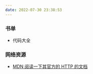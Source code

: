 ```yaml
---
date: 2022-07-30 23:38:53
---
```


### 书单
- 代码大全

### 网络资源
- [MDN 阅读一下其官方的 HTTP 的文档](https://developer.mozilla.org/zh-CN/docs/Web/HTTP)